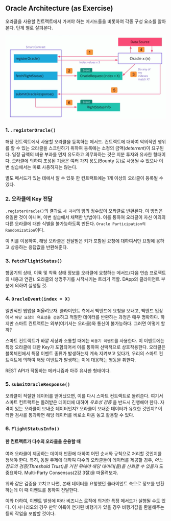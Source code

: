 ## Oracle Architecture (as Exercise)

오라클을 사용할 컨트랙트에서 가져야 하는 메서드들을 비롯하여 각종 구성 요소를 알아본다. 단계 별로 살펴본다.

![](pic-05-1.png)

### 1. `.registerOracle()`

해당 컨트랙트에서 사용할 오라클을 등록하는 메서드. 컨트랙트에 대하여 악의적인 행위를 할 수 있는 오라클을 스크린하기 위하여 등록에는 소정의 금액(*deterrent*)이 요구된다. 일정 금액의 비용 부과를 먼저 유도하고 의무화하는 것은 지분 투자와 유사한 형태이다. 오라클에 의하여 조성된 기금은 여러 가지 용도(Bounty 등)로 사용될 수 있으나 이번 실습에서는 따로 사용하지는 않는다.

별도 메서드가 있는 데에서 알 수 있듯 한 컨트랙트에는 1개 이상의 오라클이 등록될 수 있다.

### 2. 오라클에 Key 전달

`.registerOracle()`의 결과로 `세 자리`의 임의 정수값이 오라클로 반환된다. 이 방법은 유일한 것이 아니며, 이번 실습에서 채택한 방법이다. 이를 통하여 오라클이 자신 이외의 다른 오라클에 대한 식별을 불가능하도록 만든다. `Oracle Participation의 Randomization`이다.

이 키를 이용하여, 해당 오라클은 전달받은 키가 포함된 요청에 대하여서만 요청에 응하고 상응하는 응답값을 반환해준다.

### 3. `fetchFlightStatus()`

항공기의 상태, 이륙 및 착륙 상태 정보를 오라클에 요청하는 메서드(다음 연습 프로젝트의 내용과 연관). 오라클의 생명주기를 시작시키는 트리거 역할. DApp의 클라이언트 부분에 의하여 실행될 것.

### 4. `OracleEvent(index = X)`

일반적인 웹앱을 떠올려보자. 클라이언트 측에서 백엔드에 요청을 보내고, 백엔드 입장에서 `해당 요청의 유효성을 검증`하고 적절한 데이터를 반환하는 과정은 매우 명확하다. 하지만 스마트 컨트랙트는 외부(여기서는 오라클)와 통신이 불가능하다. 그러면 어떻게 할까?

스마트 컨트랙트가 바깥 세상과 소통할 때에는 `비동기 이벤트`를 사용한다. 이 이벤트에는 특정 오라클에 대한 Key가 포함되어서 이를 통하여 선택적으로 상호작용한다. 오라클은 블록체인에서 특정 이벤트 종류가 발생하는지 계속 지켜보고 있다가, 우리의 스마트 컨트랙트에 의하여 해당 이벤트가 발생하는 이에 대응하는 행동을 취한다.

REST API가 작동하는 메커니즘과 아주 유사한 형태이다.

### 5. `submitOracleResponse()`

오라클이 적절한 데이터를 얻어냈으면, 이를 다시 스마트 컨트랙트로 돌려준다. 여기서 스마트 컨트랙트는 돌려받은 데이터에 대하여 *유효성 검증* 을 반드시 진행해야 한다. 자격이 있는 오라클이 보내준 데이터인지? 오라클이 보내준 데이터가 유효한 것인지? 이러한 검사를 통과하면 해당 데이터를 비로소 마음 놓고 활용할 수 있다.

### 6. `FlightStatusInfo()`

#### 한 컨트랙트가 다수의 오라클을 운용할 때

여러 오라클이 제공하는 데이터 반환에 대하여 어떤 순서와 규칙으로 처리할 것인지를 정해야 한다. 특히, 동일 주제에 대하여 다수의 오라클들이 데이터를 제공할 경우, *어느 정도의 검증(Threshold Trust)을 거친 뒤에야 해당 데이터(들)을 신뢰할 수 있을지* 도 중요하다. Multi-Party Consensus(2강 3절)을 떠올려보자.

위와 같은 검증을 고치고 나면, 본래 데이터를 요청했던 클라이언트 측으로 정보를 반환하는데 이 때 이벤트를 통하여 전달한다.

이와 더하여, 이벤트 발생에 따라 비즈니스 로직에 의거한 특정 메서드가 실행될 수도 있다. 이 시나리오의 경우 만약 이륙이 연기된 비행기가 있을 경우 비행기값을 환불해주는 등의 작업을 포함할 것이다.
